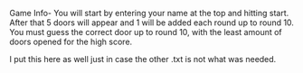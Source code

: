 Game Info- You will start by entering your name at the top and hitting start.
After that 5 doors will appear and 1 will be added each round up to round 10.
You must guess the correct door up to round 10, with the least amount of doors opened for the high score.

I put this here as well just in case the other .txt is not what was needed.
